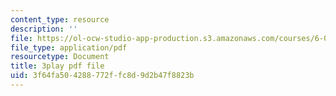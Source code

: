 ```yaml
---
content_type: resource
description: ''
file: https://ol-ocw-studio-app-production.s3.amazonaws.com/courses/6-042j-mathematics-for-computer-science-spring-2015/3f64fa504288772ffc8d9d2b47f8823b_XnV8GAuAqJM.pdf
file_type: application/pdf
resourcetype: Document
title: 3play pdf file
uid: 3f64fa50-4288-772f-fc8d-9d2b47f8823b
---
```

